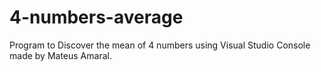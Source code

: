 # 4-numbers-average

Program to Discover the mean of 4 numbers using Visual Studio Console made by Mateus Amaral.
